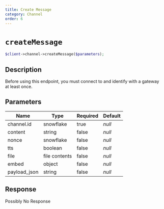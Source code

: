 ```yaml
---
title: Create Message
category: Channel
order: 6
---
```


# `createMessage`

```php
$client->channel->createMessage($parameters);
```

## Description

Before using this endpoint, you must connect to and identify with a gateway at least once.

## Parameters


Name | Type | Required | Default
--- | --- | --- | ---
channel.id | snowflake | true | *null*
content | string | false | *null*
nonce | snowflake | false | *null*
tts | boolean | false | *null*
file | file contents | false | *null*
embed | object | false | *null*
payload_json | string | false | *null*

## Response

Possibly No Response

